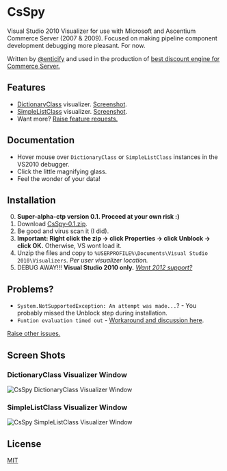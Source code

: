 # CsSpy

Visual Studio 2010 Visualizer for use with Microsoft and Ascentium Commerce Server (2007 & 2009).  Focused on making pipeline component development debugging more pleasant.  For now.

Written by [@enticify](http://twitter.com/enticify) and used in the production of [best discount engine for Commerce Server.](http://www.enticify.com/)

## Features

* [DictionaryClass](http://msdn.microsoft.com/en-us/library/bb509189) visualizer. [Screenshot](https://github.com/enticify/CsSpy/blob/master/README.md#dictionaryclass-visualizer-window).
* [SimpleListClass](http://msdn.microsoft.com/en-us/library/microsoft.commerceserver.runtime.simplelistclass.aspx) visualizer.  [Screenshot](https://github.com/enticify/CsSpy/blob/master/README.md#simplelistclass-visualizer-window).
* Want more?  [Raise feature requests.](https://github.com/enticify/CsSpy/issues)

## Documentation

* Hover mouse over `DictionaryClass` or `SimpleListClass` instances in the VS2010 debugger.
* Click the little magnifying glass.
* Feel the wonder of your data!

## Installation

0. **Super-alpha-ctp version 0.1.  Proceed at your own risk :)**
1. Download [CsSpy-0.1.zip](https://dl.dropbox.com/s/pufnkchsjx600ah/CsSpy-0.1.zip?dl=1).
2. Be good and virus scan it (I did).
2. **Important: Right click the zip -> click Properties -> click Unblock -> click OK.**  Otherwise, VS wont load it.
2. Unzip the files and copy to `%USERPROFILE%\Documents\Visual Studio 2010\Visualizers`.  *Per user visualizer location.*
3. DEBUG AWAY!!! **Visual Studio 2010 only.** [*Want 2012 support?*](https://github.com/enticify/CsSpy/issues/2)

## Problems?

* `System.NotSupportedException: An attempt was made...`? - You probably missed the Unblock step during installation.
* `Funtion evaluation timed out` - [Workaround and discussion here](https://github.com/enticify/CsSpy/issues/5).

[Raise other issues.](https://github.com/enticify/CsSpy/issues)

## Screen Shots

### DictionaryClass Visualizer Window

![CsSpy DictionaryClass Visualizer Window](https://raw.github.com/enticify/CsSpy/master/assets/csspy-dictionary.png)

### SimpleListClass Visualizer Window
![CsSpy SimpleListClass Visualizer Window](https://raw.github.com/enticify/CsSpy/master/assets/csspy-simplelist.png)


## License

[MIT](https://github.com/enticify/CsSpy/blob/master/LICENSE.md)
